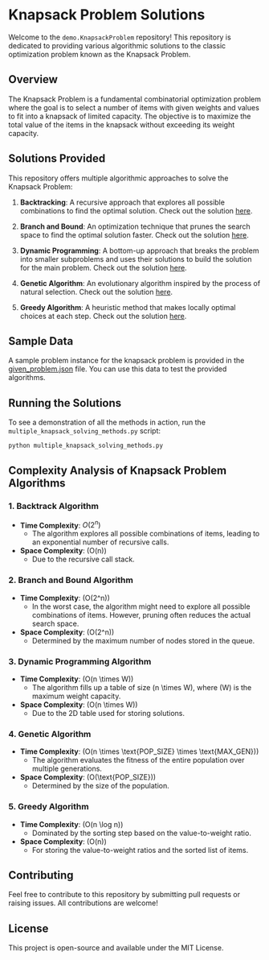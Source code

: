 # Knapsack Problem Solutions

Welcome to the `demo.KnapsackProblem` repository! This repository is dedicated to providing various algorithmic solutions to the classic optimization problem known as the Knapsack Problem.

## Overview

The Knapsack Problem is a fundamental combinatorial optimization problem where the goal is to select a number of items with given weights and values to fit into a knapsack of limited capacity. The objective is to maximize the total value of the items in the knapsack without exceeding its weight capacity.

## Solutions Provided

This repository offers multiple algorithmic approaches to solve the Knapsack Problem:

1. **Backtracking**: A recursive approach that explores all possible combinations to find the optimal solution. Check out the solution [here](./algorithms/backtrack.py).
   
2. **Branch and Bound**: An optimization technique that prunes the search space to find the optimal solution faster. Check out the solution [here](./algorithms/branch_and_bound.py).

3. **Dynamic Programming**: A bottom-up approach that breaks the problem into smaller subproblems and uses their solutions to build the solution for the main problem. Check out the solution [here](./algorithms/dynamic_programming.py).

4. **Genetic Algorithm**: An evolutionary algorithm inspired by the process of natural selection. Check out the solution [here](./algorithms/genetic_algorithm.py).

5. **Greedy Algorithm**: A heuristic method that makes locally optimal choices at each step. Check out the solution [here](./algorithms/greedy.py).

## Sample Data

A sample problem instance for the knapsack problem is provided in the [given_problem.json](./data/given_problem.json) file. You can use this data to test the provided algorithms.

## Running the Solutions

To see a demonstration of all the methods in action, run the `multiple_knapsack_solving_methods.py` script:

```bash
python multiple_knapsack_solving_methods.py
```

## Complexity Analysis of Knapsack Problem Algorithms

### 1. Backtrack Algorithm
- **Time Complexity**: $O(2^n)$
  - The algorithm explores all possible combinations of items, leading to an exponential number of recursive calls.
- **Space Complexity**: \(O(n)\)
  - Due to the recursive call stack.

### 2. Branch and Bound Algorithm
- **Time Complexity**: \(O(2^n)\) 
  - In the worst case, the algorithm might need to explore all possible combinations of items. However, pruning often reduces the actual search space.
- **Space Complexity**: \(O(2^n)\) 
  - Determined by the maximum number of nodes stored in the queue.

### 3. Dynamic Programming Algorithm
- **Time Complexity**: \(O(n \times W)\) 
  - The algorithm fills up a table of size \(n \times W\), where \(W\) is the maximum weight capacity.
- **Space Complexity**: \(O(n \times W)\) 
  - Due to the 2D table used for storing solutions.

### 4. Genetic Algorithm
- **Time Complexity**: \(O(n \times \text{POP_SIZE} \times \text{MAX_GEN})\)
  - The algorithm evaluates the fitness of the entire population over multiple generations.
- **Space Complexity**: \(O(\text{POP_SIZE})\)
  - Determined by the size of the population.

### 5. Greedy Algorithm
- **Time Complexity**: \(O(n \log n)\)
  - Dominated by the sorting step based on the value-to-weight ratio.
- **Space Complexity**: \(O(n)\)
  - For storing the value-to-weight ratios and the sorted list of items.

## Contributing

Feel free to contribute to this repository by submitting pull requests or raising issues. All contributions are welcome!

## License

This project is open-source and available under the MIT License.
